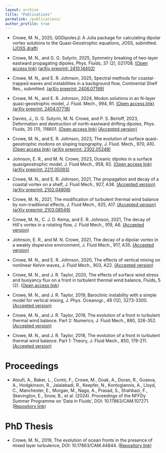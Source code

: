 ```yaml
---
layout: archive
title: "Publications"
permalink: /publications/
author_profile: true
---
```

<!-- 
[link example](http://mncrowe.github.io/files/test.pdf)

{% if author.googlescholar %}
  You can also find my articles on <u><a href="{{author.googlescholar}}">my Google Scholar profile</a>.</u>
{% endif %}

{% include base_path %}

{% for post in site.publications reversed %}
  {% include archive-single.html %}
{% endfor %}
-->

* Crowe, M. N., 2025, QGDipoles.jl: A Julia package for calculating dipolar vortex solutions to the Quasi-Geostrophic equations, JOSS, submitted. [(JOSS draft)](https://raw.githubusercontent.com/openjournals/joss-papers/joss.07448/joss.07448/10.21105.joss.07448.pdf)

* Crowe, M. N., and G. G. Sutyrin, 2025, Symmetry breaking of two-layer eastward propagating dipoles, Phys. Fluids, 37 (2), 021708. [(Open access link)](https://doi.org/10.1063/5.0251761) [(arXiv preprint: 2410.14402)](https://arxiv.org/abs/2410.14402)

* Crowe, M. N., and E. R. Johnson, 2025, Spectral methods for coastal-trapped waves and instabilities in a background flow, Continental Shelf Res., submitted. [(arXiv preprint: 2406.07199)](https://arxiv.org/abs/2406.07199)

* Crowe, M. N., and E. R. Johnson, 2024, Modon solutions in an N-layer quasi-geostrophic model, J. Fluid. Mech., 994, R1. [(Open access link)](https://doi.org/10.1017/jfm.2024.619) [(arXiv preprint: 2404.07718)](https://arxiv.org/abs/2404.07718)

* Davies, J., G. G. Sutyrin, M. N. Crowe, and P. S. Berloff, 2023, Deformation and destruction of north-eastward drifting dipoles, Phys. Fluids, 35 (11), 116601. [(Open access link)](https://doi.org/10.1063/5.0171909) [(Accepted version)](http://mncrowe.github.io/files/Davies_et_al_2023.pdf)

* Crowe, M. N., and E. R. Johnson, 2023, The evolution of surface quasi-geostrophic modons on sloping topography, J. Fluid. Mech., 970, A10. [(Open access link)](https://doi.org/10.1017/jfm.2023.607) [(arXiv preprint: 2302.05248)](https://arxiv.org/abs/2302.05248)

* Johnson, E. R., and M. N. Crowe, 2023, Oceanic dipoles in a surface quasigeostrophic model, J. Fluid Mech., 958, R2. [(Open access link)](https://doi.org/10.1017/jfm.2023.87) [(arXiv preprint: 2211.05093)](https://arxiv.org/abs/2211.05093)

* Crowe, M. N., and E. R. Johnson, 2021, The  propagation and decay of a coastal vortex on a shelf, J. Fluid Mech., 927, A38. [(Accepted version)](http://mncrowe.github.io/files/Crowe_Johnson_2021.pdf) [(arXiv preprint: 2102.04806)](https://arxiv.org/abs/2102.04806)

* Crowe, M. N., 2021, The modification of turbulent thermal wind balance by non-traditional effects, J. Fluid Mech., 925, A17. [(Accepted version)](http://mncrowe.github.io/files/Crowe_2021.pdf) [(arXiv preprint: 2103.08549)](https://arxiv.org/abs/2103.08549)

* Crowe, M. N., C. J. D. Kemp, and E. R. Johnson, 2021, The decay of Hill's vortex in a rotating flow, J. Fluid Mech., 919, A6. [(Accepted version)](http://mncrowe.github.io/files/Crowe_et_al_2021.pdf)

* Johnson, E. R., and M. N. Crowe, 2021, The decay of a dipolar vortex in a weakly dispersive environment, J. Fluid Mech., 917, A35. [(Accepted version)](http://mncrowe.github.io/files/Johnson_Crowe_2021.pdf)

* Crowe, M. N., and E. R. Johnson, 2020, The effects of vertical mixing on nonlinear Kelvin waves, J. Fluid Mech., 903, A22. [(Accepted version)](http://mncrowe.github.io/files/Crowe_Johnson_2020.pdf)

* Crowe, M. N., and J. R. Taylor, 2020, The effects of surface wind stress and buoyancy flux on a front in turbulent thermal wind balance, Fluids, 5 (2). ([Open access link](https://www.mdpi.com/2311-5521/5/2/87))

* Crowe, M. N., and J. R. Taylor, 2019, Baroclinic instability with a simple model for vertical mixing, J. Phys. Oceanogr., 49 (12), 3273-3300. [(Accepted version)](http://mncrowe.github.io/files/Crowe_Taylor_2019b.pdf)

* Crowe, M. N., and J. R. Taylor, 2019, The evolution of a front in turbulent thermal wind balance. Part 2: Numerics, J. Fluid Mech., 880, 326-352. [(Accepted version)](http://mncrowe.github.io/files/Crowe_Taylor_2019a.pdf)

* Crowe, M. N., and J. R. Taylor, 2018, The evolution of a front in turbulent thermal wind balance. Part 1: Theory, J. Fluid Mech., 850, 179-211. [(Accepted version)](http://mncrowe.github.io/files/Crowe_Taylor_2018.pdf)

# Proceedings

*   Atoufi, A., Baker, L., Cont&ograve;, F., Crowe, M., Doak, A., Doran, R., Guseva, A., Hodgkinson, R., Jalalabadi, R., Keepfer, N., Kontogiannis, A., Lloyd, C., Manchester, E., Morgan, M., Naga, A., Prasad, S., Shahbazi, F., Skevington, E., Snow, B., et al. (2024). Proceedings of the NFFDy Summer Programme on &lsquo;Data in Fluids&rsquo;, DOI: 10.17863/CAM.107271. ([Repository link](https://doi.org/10.17863/CAM.107271))

# PhD Thesis

* Crowe, M. N., 2019, The evolution of ocean fronts in the presence of mixed layer turbulence, DOI: 10.17863/CAM.44844. ([Repository link](https://www.repository.cam.ac.uk/handle/1810/297791))
